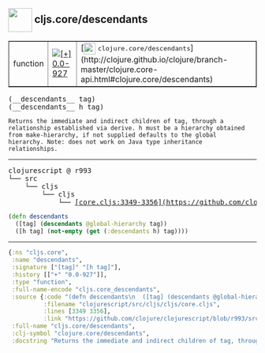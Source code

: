 ## <img width="48px" valign="middle" src="http://i.imgur.com/Hi20huC.png"> cljs.core/descendants

 <table border="1">
<tr>
<td>function</td>
<td><a href="https://github.com/cljsinfo/api-refs/tree/0.0-927"><img valign="middle" alt="[+] 0.0-927" src="https://img.shields.io/badge/+-0.0--927-lightgrey.svg"></a> </td>
<td>
[<img height="24px" valign="middle" src="http://i.imgur.com/1GjPKvB.png"> <samp>clojure.core/descendants</samp>](http://clojure.github.io/clojure/branch-master/clojure.core-api.html#clojure.core/descendants)
</td>
</tr>
</table>

 <samp>
(__descendants__ tag)<br>
(__descendants__ h tag)<br>
</samp>

```
Returns the immediate and indirect children of tag, through a
relationship established via derive. h must be a hierarchy obtained
from make-hierarchy, if not supplied defaults to the global
hierarchy. Note: does not work on Java type inheritance
relationships.
```

---

 <pre>
clojurescript @ r993
└── src
    └── cljs
        └── cljs
            └── <ins>[core.cljs:3349-3356](https://github.com/clojure/clojurescript/blob/r993/src/cljs/cljs/core.cljs#L3349-L3356)</ins>
</pre>

```clj
(defn descendants
  ([tag] (descendants @global-hierarchy tag))
  ([h tag] (not-empty (get (:descendants h) tag))))
```


---

```clj
{:ns "cljs.core",
 :name "descendants",
 :signature ["[tag]" "[h tag]"],
 :history [["+" "0.0-927"]],
 :type "function",
 :full-name-encode "cljs.core_descendants",
 :source {:code "(defn descendants\n  ([tag] (descendants @global-hierarchy tag))\n  ([h tag] (not-empty (get (:descendants h) tag))))",
          :filename "clojurescript/src/cljs/cljs/core.cljs",
          :lines [3349 3356],
          :link "https://github.com/clojure/clojurescript/blob/r993/src/cljs/cljs/core.cljs#L3349-L3356"},
 :full-name "cljs.core/descendants",
 :clj-symbol "clojure.core/descendants",
 :docstring "Returns the immediate and indirect children of tag, through a\nrelationship established via derive. h must be a hierarchy obtained\nfrom make-hierarchy, if not supplied defaults to the global\nhierarchy. Note: does not work on Java type inheritance\nrelationships."}

```
